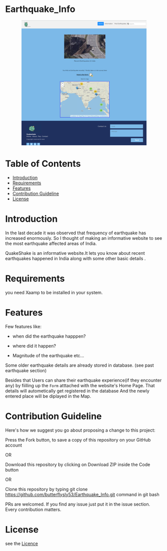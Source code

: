 # Earthquake_Info

<p align="center">
 <img src="/img/Image 2.png"  style="height: 400px; width:400px;"/>
 </p>
 
 # Table of Contents

- [Introduction](#introduction)
- [Requirements](#requirements)
- [Features](#features)
- [Contribution Guideline](#contribution-guideline)
- [License](#license)
# Introduction
In the last decade it was observed that frequency of earthquake has increased enormously. So I thought of making an informative website to see the most earthquake affected areas of India.

QuakeShake is an informative website.It lets you know about recent earthquakes happened in India along with some other basic details .

 # Requirements
  you need Xaamp to be installed in your system.    
  
 # Features
  Few features like: 
 - when did the earthquake happpen?
   
  - where did it happen? 
  
  - Magnitude of the earthquake etc...
                   
  Some older earthquake details are already stored in database. (see past earthquake section)
  
  Besides that Users can share their earthquake experience(if they encounter any) by fiilling up the `Form` atttached with the website's Home Page.
  That details will autometically get registered in the database And the newly entered place will be diplayed in the Map.
  
 
  
  # Contribution Guideline
Here's how we suggest you go about proposing a change to this project:

 Press the Fork button, to save a copy of this repository on your GitHub account
 
OR

Download this repository by clicking on Download ZIP inside the Code button

OR

Clone this repository by typing git clone https://github.com/butterflysly53/Earthquake_Info.git command in git bash

 PRs are welcomed. If you find any issue just put it in the issue section. Every contribution matters.
 
# License
 see the <a href="https://github.com/butterflysly53/Earthquake_Info/blob/main/LICENSE">Licence </a>
